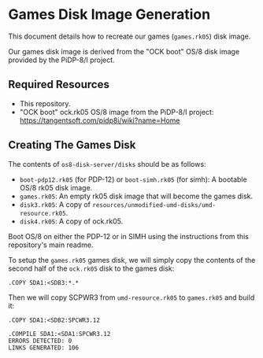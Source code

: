 # Games Disk Image Generation
This document details how to recreate our games (`games.rk05`) disk image.

Our games disk image is derived from the "OCK boot" OS/8 disk image provided by the PiDP-8/I project.

## Required Resources
* This repository.
* "OCK boot" ock.rk05 OS/8 image from the PiDP-8/I project: https://tangentsoft.com/pidp8i/wiki?name=Home

## Creating The Games Disk
The contents of `os8-disk-server/disks` should be as follows:
* `boot-pdp12.rk05` (for PDP-12) or `boot-simh.rk05` (for simh): A bootable OS/8 rk05 disk image.
* `games.rk05`: An empty rk05 disk image that will become the games disk.
* `disk3.rk05`: A copy of `resources/unmodified-umd-disks/umd-resource.rk05`.
* `disk4.rk05`: A copy of ock.rk05.

Boot OS/8 on either the PDP-12 or in SIMH using the instructions from this repository's main readme.

To setup the `games.rk05` games disk, we will simply copy the contents of the second half of the `ock.rk05` disk to the games disk:
```
.COPY SDA1:<SDB3:*.*
```

Then we will copy SCPWR3 from `umd-resource.rk05` to `games.rk05` and build it:
```
.COPY SDA1:<SDB2:SPCWR3.12

.COMPILE SDA1:<SDA1:SPCWR3.12
ERRORS DETECTED: 0
LINKS GENERATED: 106
```
